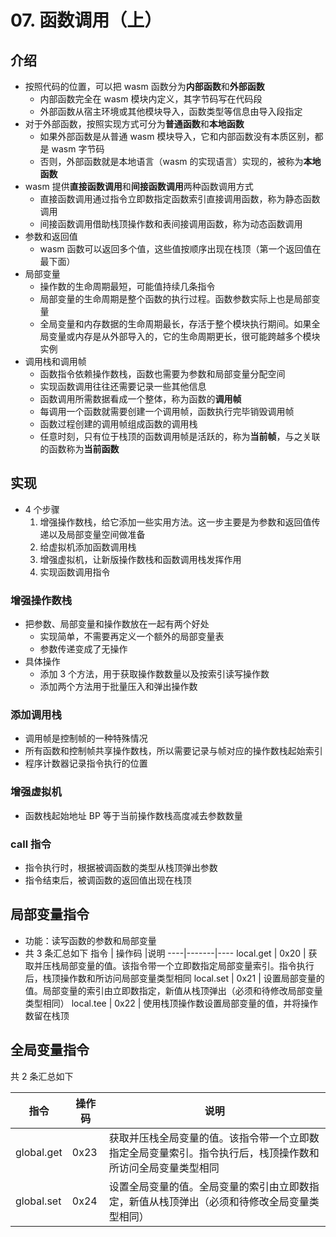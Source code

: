 # 07. 函数调用（上）

## 介绍
- 按照代码的位置，可以把 wasm 函数分为**内部函数**和**外部函数**
  - 内部函数完全在 wasm 模块内定义，其字节码写在代码段
  - 外部函数从宿主环境或其他模块导入，函数类型等信息由导入段指定
- 对于外部函数，按照实现方式可分为**普通函数**和**本地函数**
  - 如果外部函数是从普通 wasm 模块导入，它和内部函数没有本质区别，都是 wasm 字节码
  - 否则，外部函数就是本地语言（wasm 的实现语言）实现的，被称为**本地函数**
- wasm 提供**直接函数调用**和**间接函数调用**两种函数调用方式
  - 直接函数调用通过指令立即数指定函数索引直接调用函数，称为静态函数调用
  - 间接函数调用借助栈顶操作数和表间接调用函数，称为动态函数调用
- 参数和返回值
  - wasm 函数可以返回多个值，这些值按顺序出现在栈顶（第一个返回值在最下面）
- 局部变量
  - 操作数的生命周期最短，可能值持续几条指令
  - 局部变量的生命周期是整个函数的执行过程。函数参数实际上也是局部变量
  - 全局变量和内存数据的生命周期最长，存活于整个模块执行期间。如果全局变量或内存是从外部导入的，它的生命周期更长，很可能跨越多个模块实例
- 调用栈和调用帧
  - 函数指令依赖操作数栈，函数也需要为参数和局部变量分配空间
  - 实现函数调用往往还需要记录一些其他信息
  - 函数调用所需数据看成一个整体，称为函数的**调用帧**
  - 每调用一个函数就需要创建一个调用帧，函数执行完毕销毁调用帧
  - 函数过程创建的调用帧组成函数的调用栈
  - 任意时刻，只有位于栈顶的函数调用帧是活跃的，称为**当前帧**，与之关联的函数称为**当前函数**

## 实现
- 4 个步骤
  1. 增强操作数栈，给它添加一些实用方法。这一步主要是为参数和返回值传递以及局部变量空间做准备
  2. 给虚拟机添加函数调用栈
  3. 增强虚拟机，让新版操作数栈和函数调用栈发挥作用
  4. 实现函数调用指令

### 增强操作数栈
- 把参数、局部变量和操作数放在一起有两个好处
  - 实现简单，不需要再定义一个额外的局部变量表
  - 参数传递变成了无操作
- 具体操作
  - 添加 3 个方法，用于获取操作数数量以及按索引读写操作数
  - 添加两个方法用于批量压入和弹出操作数

### 添加调用栈
- 调用帧是控制帧的一种特殊情况
- 所有函数和控制帧共享操作数栈，所以需要记录与帧对应的操作数栈起始索引
- 程序计数器记录指令执行的位置

### 增强虚拟机
- 函数栈起始地址 BP 等于当前操作数栈高度减去参数数量

### call 指令
- 指令执行时，根据被调函数的类型从栈顶弹出参数
- 指令结束后，被调函数的返回值出现在栈顶

## 局部变量指令
- 功能：读写函数的参数和局部变量
- 共 3 条汇总如下
  指令 | 操作码 |说明
  ----|-------|----
  local.get | 0x20 | 获取并压栈局部变量的值。该指令带一个立即数指定局部变量索引。指令执行后，栈顶操作数和所访问局部变量类型相同
  local.set | 0x21 | 设置局部变量的值。局部变量的索引由立即数指定，新值从栈顶弹出（必须和待修改局部变量类型相同）
  local.tee | 0x22 | 使用栈顶操作数设置局部变量的值，并将操作数留在栈顶

## 全局变量指令

共 2 条汇总如下

指令 | 操作码 |说明
----|-------|----
global.get | 0x23 | 获取并压栈全局变量的值。该指令带一个立即数指定全局变量索引。指令执行后，栈顶操作数和所访问全局变量类型相同
global.set | 0x24 | 设置全局变量的值。全局变量的索引由立即数指定，新值从栈顶弹出（必须和待修改全局变量类型相同）
